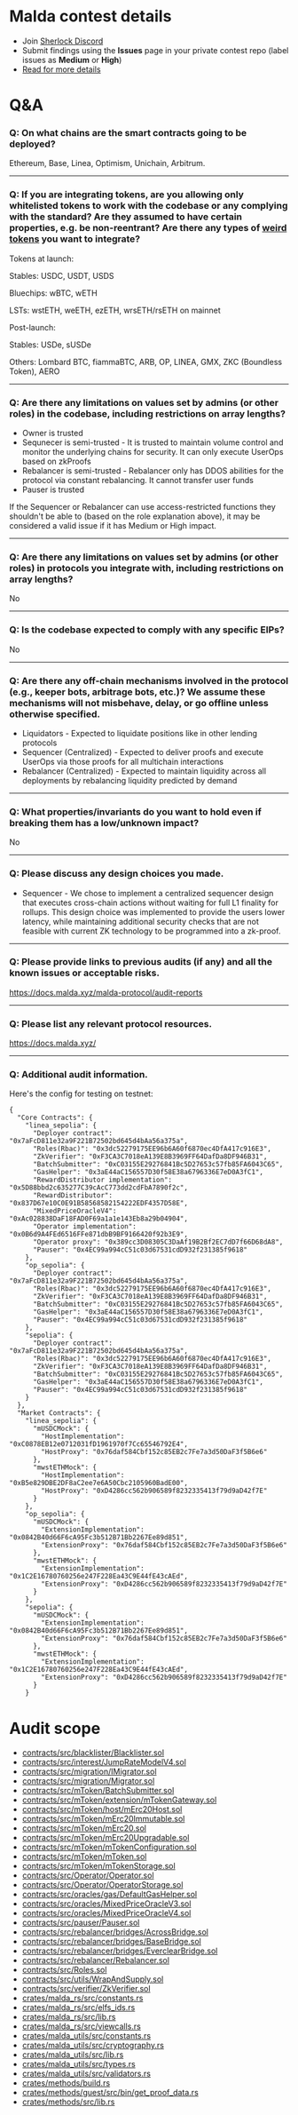 # Malda contest details

- Join [Sherlock Discord](https://discord.gg/MABEWyASkp)
- Submit findings using the **Issues** page in your private contest repo (label
  issues as **Medium** or **High**)
- [Read for more details](https://docs.sherlock.xyz/audits/watsons)

# Q&A

### Q: On what chains are the smart contracts going to be deployed?

Ethereum, Base, Linea, Optimism, Unichain, Arbitrum.

---

### Q: If you are integrating tokens, are you allowing only whitelisted tokens to work with the codebase or any complying with the standard? Are they assumed to have certain properties, e.g. be non-reentrant? Are there any types of [weird tokens](https://github.com/d-xo/weird-erc20) you want to integrate?

Tokens at launch:

Stables: USDC, USDT, USDS

Bluechips: wBTC, wETH

LSTs: wstETH, weETH, ezETH, wrsETH/rsETH on mainnet

Post-launch:

Stables: USDe, sUSDe

Others: Lombard BTC, fiammaBTC, ARB, OP, LINEA, GMX, ZKC (Boundless Token), AERO

---

### Q: Are there any limitations on values set by admins (or other roles) in the codebase, including restrictions on array lengths?

- Owner is trusted
- Sequnecer is semi-trusted - It is trusted to maintain volume control and
  monitor the underlying chains for security. It can only execute UserOps based
  on zkProofs
- Rebalancer is semi-trusted - Rebalancer only has DDOS abilities for the
  protocol via constant rebalancing. It cannot transfer user funds
- Pauser is trusted

If the Sequencer or Rebalancer can use access-restricted functions they
shouldn't be able to (based on the role explanation above), it may be considered
a valid issue if it has Medium or High impact.

---

### Q: Are there any limitations on values set by admins (or other roles) in protocols you integrate with, including restrictions on array lengths?

No

---

### Q: Is the codebase expected to comply with any specific EIPs?

No

---

### Q: Are there any off-chain mechanisms involved in the protocol (e.g., keeper bots, arbitrage bots, etc.)? We assume these mechanisms will not misbehave, delay, or go offline unless otherwise specified.

- Liquidators - Expected to liquidate positions like in other lending protocols
- Sequencer (Centralized) - Expected to deliver proofs and execute UserOps via
  those proofs for all multichain interactions
- Rebalancer (Centralized) - Expected to maintain liquidity across all
  deployments by rebalancing liquidity predicted by demand

---

### Q: What properties/invariants do you want to hold even if breaking them has a low/unknown impact?

No

---

### Q: Please discuss any design choices you made.

- Sequencer - We chose to implement a centralized sequencer design that executes
  cross-chain actions without waiting for full L1 finality for rollups. This
  design choice was implemented to provide the users lower latency, while
  maintaining additional security checks that are not feasible with current ZK
  technology to be programmed into a zk-proof.

---

### Q: Please provide links to previous audits (if any) and all the known issues or acceptable risks.

https://docs.malda.xyz/malda-protocol/audit-reports

---

### Q: Please list any relevant protocol resources.

https://docs.malda.xyz/

---

### Q: Additional audit information.

Here's the config for testing on testnet:

```
{
  "Core Contracts": {
    "linea_sepolia": {
      "Deployer contract": "0x7aFcD811e32a9F221B72502bd645d4bAa56a375a",
      "Roles(Rbac)": "0x3dc52279175EE96b6A60f6870ec4DfA417c916E3",
      "ZkVerifier": "0xF3CA3C7018eA139E8B3969FF64DafDa8DF946B31",
      "BatchSubmitter": "0xC03155E29276841Bc5D27653c57fb85FA6043C65",
      "GasHelper": "0x3aE44aC156557D30f58E38a6796336E7eD0A3fC1",
      "RewardDistributor implementation": "0x5D88bbd2c635277C39cAcC773dd2cdFbA7890f2c",
      "RewardDistributor": "0x837D67e10C0E91B58568582154222EDF4357D58E",
      "MixedPriceOracleV4": "0xAc028838DaF18FAD0F69a1a1e143Eb8a29b04904",
      "Operator implementation": "0x0B6d9A4FEd6516FFe871dbB9BF9166420f92b3E9",
      "Operator proxy": "0x389cc3D08305C3DaAf19B2Bf2EC7dD7f66D68dA8",
      "Pauser": "0x4EC99a994cC51c03d67531cdD932f231385f9618"
    },
    "op_sepolia": {
      "Deployer contract": "0x7aFcD811e32a9F221B72502bd645d4bAa56a375a",
      "Roles(Rbac)": "0x3dc52279175EE96b6A60f6870ec4DfA417c916E3",
      "ZkVerifier": "0xF3CA3C7018eA139E8B3969FF64DafDa8DF946B31",
      "BatchSubmitter": "0xC03155E29276841Bc5D27653c57fb85FA6043C65",
      "GasHelper": "0x3aE44aC156557D30f58E38a6796336E7eD0A3fC1",
      "Pauser": "0x4EC99a994cC51c03d67531cdD932f231385f9618"
    },
    "sepolia": {
      "Deployer contract": "0x7aFcD811e32a9F221B72502bd645d4bAa56a375a",
      "Roles(Rbac)": "0x3dc52279175EE96b6A60f6870ec4DfA417c916E3",
      "ZkVerifier": "0xF3CA3C7018eA139E8B3969FF64DafDa8DF946B31",
      "BatchSubmitter": "0xC03155E29276841Bc5D27653c57fb85FA6043C65",
      "GasHelper": "0x3aE44aC156557D30f58E38a6796336E7eD0A3fC1",
      "Pauser": "0x4EC99a994cC51c03d67531cdD932f231385f9618"
    }
  },
  "Market Contracts": {
    "linea_sepolia": {
      "mUSDCMock": {
        "HostImplementation": "0xC0878EB12e0712031fD1961970f7Cc65546792E4",
        "HostProxy": "0x76daf584Cbf152c85EB2c7Fe7a3d50DaF3f5B6e6"
      },
      "mwstETHMock": {
        "HostImplementation": "0xB5e829DBE2DF8aC2ee7e6A50Cbc2105960BadE00",
        "HostProxy": "0xD4286cc562b906589f8232335413f79d9aD42f7E"
      }
    },
    "op_sepolia": {
      "mUSDCMock": {
        "ExtensionImplementation": "0x0842B40d66F6cA95Fc3b512B71Bb2267Ee89d851",
        "ExtensionProxy": "0x76daf584Cbf152c85EB2c7Fe7a3d50DaF3f5B6e6"
      },
      "mwstETHMock": {
        "ExtensionImplementation": "0x1C2E16780760256e247F228Ea43C9E44fE43cAEd",
        "ExtensionProxy": "0xD4286cc562b906589f8232335413f79d9aD42f7E"
      }
    },
    "sepolia": {
      "mUSDCMock": {
        "ExtensionImplementation": "0x0842B40d66F6cA95Fc3b512B71Bb2267Ee89d851",
        "ExtensionProxy": "0x76daf584Cbf152c85EB2c7Fe7a3d50DaF3f5B6e6"
      },
      "mwstETHMock": {
        "ExtensionImplementation": "0x1C2E16780760256e247F228Ea43C9E44fE43cAEd",
        "ExtensionProxy": "0xD4286cc562b906589f8232335413f79d9aD42f7E"
      }
    }
```

# Audit scope

- [contracts/src/blacklister/Blacklister.sol](contracts/src/blacklister/Blacklister.sol)
- [contracts/src/interest/JumpRateModelV4.sol](contracts/src/interest/JumpRateModelV4.sol)
- [contracts/src/migration/IMigrator.sol](contracts/src/migration/IMigrator.sol)
- [contracts/src/migration/Migrator.sol](contracts/src/migration/Migrator.sol)
- [contracts/src/mToken/BatchSubmitter.sol](contracts/src/mToken/BatchSubmitter.sol)
- [contracts/src/mToken/extension/mTokenGateway.sol](contracts/src/mToken/extension/mTokenGateway.sol)
- [contracts/src/mToken/host/mErc20Host.sol](contracts/src/mToken/host/mErc20Host.sol)
- [contracts/src/mToken/mErc20Immutable.sol](contracts/src/mToken/mErc20Immutable.sol)
- [contracts/src/mToken/mErc20.sol](contracts/src/mToken/mErc20.sol)
- [contracts/src/mToken/mErc20Upgradable.sol](contracts/src/mToken/mErc20Upgradable.sol)
- [contracts/src/mToken/mTokenConfiguration.sol](contracts/src/mToken/mTokenConfiguration.sol)
- [contracts/src/mToken/mToken.sol](contracts/src/mToken/mToken.sol)
- [contracts/src/mToken/mTokenStorage.sol](contracts/src/mToken/mTokenStorage.sol)
- [contracts/src/Operator/Operator.sol](contracts/src/Operator/Operator.sol)
- [contracts/src/Operator/OperatorStorage.sol](contracts/src/Operator/OperatorStorage.sol)
- [contracts/src/oracles/gas/DefaultGasHelper.sol](contracts/src/oracles/gas/DefaultGasHelper.sol)
- [contracts/src/oracles/MixedPriceOracleV3.sol](contracts/src/oracles/MixedPriceOracleV3.sol)
- [contracts/src/oracles/MixedPriceOracleV4.sol](contracts/src/oracles/MixedPriceOracleV4.sol)
- [contracts/src/pauser/Pauser.sol](contracts/src/pauser/Pauser.sol)
- [contracts/src/rebalancer/bridges/AcrossBridge.sol](contracts/src/rebalancer/bridges/AcrossBridge.sol)
- [contracts/src/rebalancer/bridges/BaseBridge.sol](contracts/src/rebalancer/bridges/BaseBridge.sol)
- [contracts/src/rebalancer/bridges/EverclearBridge.sol](contracts/src/rebalancer/bridges/EverclearBridge.sol)
- [contracts/src/rebalancer/Rebalancer.sol](contracts/src/rebalancer/Rebalancer.sol)
- [contracts/src/Roles.sol](contracts/src/Roles.sol)
- [contracts/src/utils/WrapAndSupply.sol](contracts/src/utils/WrapAndSupply.sol)
- [contracts/src/verifier/ZkVerifier.sol](contracts/src/verifier/ZkVerifier.sol)
- [crates/malda_rs/src/constants.rs](crates/malda_rs/src/constants.rs)
- [crates/malda_rs/src/elfs_ids.rs](crates/malda_rs/src/elfs_ids.rs)
- [crates/malda_rs/src/lib.rs](crates/malda_rs/src/lib.rs)
- [crates/malda_rs/src/viewcalls.rs](crates/malda_rs/src/viewcalls.rs)
- [crates/malda_utils/src/constants.rs](crates/malda_utils/src/constants.rs)
- [crates/malda_utils/src/cryptography.rs](crates/malda_utils/src/cryptography.rs)
- [crates/malda_utils/src/lib.rs](crates/malda_utils/src/lib.rs)
- [crates/malda_utils/src/types.rs](crates/malda_utils/src/types.rs)
- [crates/malda_utils/src/validators.rs](crates/malda_utils/src/validators.rs)
- [crates/methods/build.rs](crates/methods/build.rs)
- [crates/methods/guest/src/bin/get_proof_data.rs](crates/methods/guest/src/bin/get_proof_data.rs)
- [crates/methods/src/lib.rs](crates/methods/src/lib.rs)
